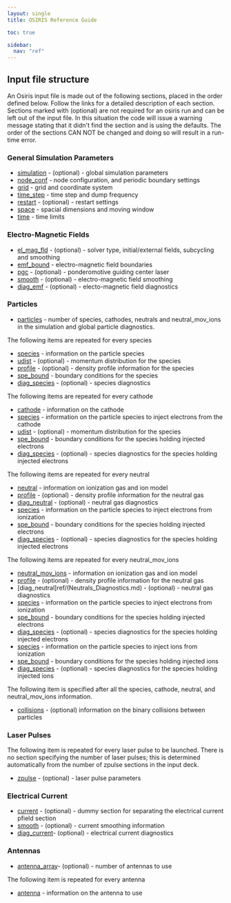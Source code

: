 ```yaml
---
layout: single
title: OSIRIS Reference Guide

toc: true

sidebar:
  nav: "ref"
---
```


## Input file structure

An Osiris input file is made out of the following sections, placed in the order defined below. Follow the links for a detailed description of each section. Sections marked with (optional) are not required for an osiris run and can be left out of the input file. In this situation the code will issue a warning message stating that it didn't find the section and is using the defaults. The order of the sections CAN NOT be changed and doing so will result in a run-time error.

### General Simulation Parameters

* [simulation](ref/Simulation.md) - (optional) -  global simulation parameters
* [node_conf](ref/Node_Configuration.md) - node configuration, and periodic boundary settings
* [grid](ref/Grid.md) - grid and coordinate system
* [time_step](ref/Time_Step.md) - time step and dump frequency
* [restart](ref/Restart.md) - (optional) - restart settings
* [space](ref/Space.md) - spacial dimensions and moving window
* [time](ref/Time.md) - time limits

### Electro-Magnetic Fields

* [el_mag_fld](ref/Electro-Magnetic_Field.md) - (optional) - solver type, initial/external fields, subcycling and
  smoothing
* [emf_bound](ref/Electro-Magnetic_Field_Boundaries.md) - electro-magnetic field boundaries
* [pgc](ref/Ponderomotive_Guiding_Center_Laser.md) - (optional) - ponderomotive guiding center laser
* [smooth](ref/Smooth.md) - (optional) - electro-magnetic field smoothing
* [diag_emf](ref/Electro-Magnetic_Field_Diagnostics.md) - (optional) - electo-magnetic field diagnostics

### Particles

* [particles](ref/Particles.md) - number of species, cathodes, neutrals and neutral_mov_ions in the simulation and global particle diagnostics.

The following items are repeated for every species

* [species](ref/Species.md) - information on the
  particle species
* [udist](ref/Momentum_Distribution.md) -
  (optional) - momentum distribution for the species
* [profile](ref/Profile.md) - (optional) - density
  profile information for the species
* [spe_bound](ref/Species_Boundary.md) - boundary
  conditions for the species
* [diag_species](ref/Species_Diagnostics.md) -
  (optional) - species diagnostics

The following items are repeated for every cathode

* [cathode](ref/Cathode.md) - information on the
  cathode
* [species](ref/Species.md) - information on the
  particle species to inject electrons from the cathode
* [udist](ref/Momentum_Distribution.md) -
  (optional) - momentum distribution for the species
* [spe_bound](ref/Species_Boundary.md) - boundary
  conditions for the species holding injected electrons
* [diag_species](ref/Species_Diagnostics.md) -
  (optional) - species diagnostics for the species holding injected
  electrons

The following items are repeated for every neutral

* [neutral](ref/Neutrals.md) - information on
  ionization gas and ion model
* [profile](ref/Profile.md) - (optional) - density
  profile information for the neutral gas
* [diag_neutral](ref/Neutrals_Diagnostics.md) -
  (optional) - neutral gas diagnostics
* [species](ref/Species.md) - information on the
  particle species to inject electrons from ionization
* [spe_bound](ref/Species_Boundary.md) - boundary
  conditions for the species holding injected electrons
* [diag_species](ref/Species_Diagnostics.md) -
  (optional) - species diagnostics for the species holding injected
  electrons

The following items are repeated for every neutral_mov_ions

* [neutral_mov_ions](ref/Neutrals_with_Moving_Ions.md) -
  information on ionization gas and ion model
* [profile](ref/Profile.md) - (optional) - density
  profile information for the neutral gas
* [diag_neutral]ref/(Neutrals_Diagnostics.md) -
  (optional) - neutral gas diagnostics
* [species](ref/Species.md) - information on the
  particle species to inject electrons from ionization
* [spe_bound](ref/Species_Boundary.md) - boundary
  conditions for the species holding injected electrons
* [diag_species](ref/Species_Diagnostics.md) -
  (optional) - species diagnostics for the species holding injected
  electrons
* [species](ref/Species.md) - information on the
  particle species to inject ions from ionization
* [spe_bound](ref/Species_Boundary.md) - boundary
  conditions for the species holding injected ions
* [diag_species](ref/Species_Diagnostics.md) -
  (optional) - species diagnostics for the species holding injected ions

The following item is specified after all the species, cathode, neutral,
and neutral_mov_ions information.

* [collisions](ref/Collisions.md) - (optional)
  information on the binary collisions between particles

### Laser Pulses

The following item is repeated for every laser pulse to be launched.
There is no section specifying the number of laser pulses; this is
determined automatically from the number of zpulse sections in the input
deck.

* [zpulse](ref/Laser_Pulse.md) - (optional) -
  laser pulse parameters

### Electrical Current

* [current](ref/Electric_Current.md) -
  (optional) - dummy section for separating the electrical current
  pfield section
* [smooth](ref/Smooth.md) - (optional) - current
  smoothing information
* [diag_current](ref/Electric_Current_Diagnostics.md)-
  (optional) - electrical current diagnostics

### Antennas

* [antenna_array](ref/Antenna_Array.md)-
  (optional) - number of antennas to use

The following item is repeated for every antenna

* [antenna](ref/Antenna.md) - information on the
  antenna to use
